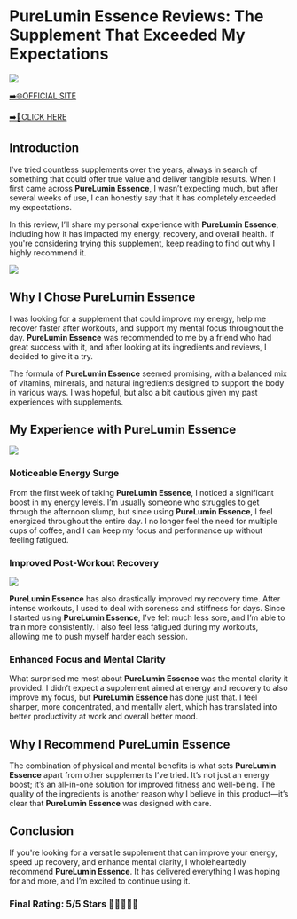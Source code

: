 # **PureLumin Essence Reviews**: The Supplement That Exceeded My Expectations

[![](https://static.vecteezy.com/system/resources/thumbnails/019/896/014/small/buy-now-gradient-button-with-cart-symbol-buy-now-illustration-png.png)](https://edetoop.top/lander/sugarpreland-1/purelumin.html) 

[➡️🌐OFFICIAL SITE](https://edetoop.top/lander/sugarpreland-1/purelumin.html) 

[➡️🔗CLICK HERE](https://edetoop.top/lander/sugarpreland-1/purelumin.html) 


## Introduction

I’ve tried countless supplements over the years, always in search of something that could offer true value and deliver tangible results. When I first came across **PureLumin Essence**, I wasn’t expecting much, but after several weeks of use, I can honestly say that it has completely exceeded my expectations.

In this review, I’ll share my personal experience with **PureLumin Essence**, including how it has impacted my energy, recovery, and overall health. If you're considering trying this supplement, keep reading to find out why I highly recommend it.

[![](https://wallpapers.com/images/hd/red-order-now-button-udg4jcj4arvn8b0n-2.png)](https://edetoop.top/lander/sugarpreland-1/purelumin.html)  

## Why I Chose **PureLumin Essence**

I was looking for a supplement that could improve my energy, help me recover faster after workouts, and support my mental focus throughout the day. **PureLumin Essence** was recommended to me by a friend who had great success with it, and after looking at its ingredients and reviews, I decided to give it a try.

The formula of **PureLumin Essence** seemed promising, with a balanced mix of vitamins, minerals, and natural ingredients designed to support the body in various ways. I was hopeful, but also a bit cautious given my past experiences with supplements.

## My Experience with **PureLumin Essence**

[![](https://static.vecteezy.com/system/resources/thumbnails/019/896/014/small/buy-now-gradient-button-with-cart-symbol-buy-now-illustration-png.png)](https://edetoop.top/lander/sugarpreland-1/purelumin.html)

### Noticeable Energy Surge

From the first week of taking **PureLumin Essence**, I noticed a significant boost in my energy levels. I’m usually someone who struggles to get through the afternoon slump, but since using **PureLumin Essence**, I feel energized throughout the entire day. I no longer feel the need for multiple cups of coffee, and I can keep my focus and performance up without feeling fatigued.

### Improved Post-Workout Recovery

[![](https://wallpapers.com/images/hd/red-order-now-button-udg4jcj4arvn8b0n-2.png)](https://edetoop.top/lander/sugarpreland-1/purelumin.html)  

**PureLumin Essence** has also drastically improved my recovery time. After intense workouts, I used to deal with soreness and stiffness for days. Since I started using **PureLumin Essence**, I’ve felt much less sore, and I’m able to train more consistently. I also feel less fatigued during my workouts, allowing me to push myself harder each session.

### Enhanced Focus and Mental Clarity

What surprised me most about **PureLumin Essence** was the mental clarity it provided. I didn’t expect a supplement aimed at energy and recovery to also improve my focus, but **PureLumin Essence** has done just that. I feel sharper, more concentrated, and mentally alert, which has translated into better productivity at work and overall better mood.

## Why I Recommend **PureLumin Essence**

The combination of physical and mental benefits is what sets **PureLumin Essence** apart from other supplements I’ve tried. It’s not just an energy boost; it’s an all-in-one solution for improved fitness and well-being. The quality of the ingredients is another reason why I believe in this product—it’s clear that **PureLumin Essence** was designed with care.

## Conclusion

If you're looking for a versatile supplement that can improve your energy, speed up recovery, and enhance mental clarity, I wholeheartedly recommend **PureLumin Essence**. It has delivered everything I was hoping for and more, and I’m excited to continue using it.

### Final Rating: 5/5 Stars 🌟🌟🌟🌟🌟
